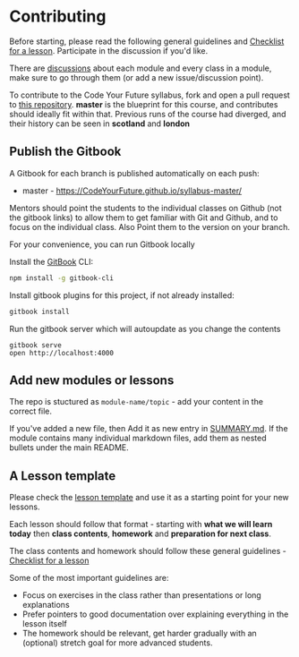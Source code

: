 # Contributing

Before starting, please read the following general guidelines and [Checklist for a lesson](https://github.com/Code-Your-Future/syllabus/issues/9). Participate in the discussion if you'd like.

There are [discussions](https://github.com/Code-Your-Future/syllabus/issues) about each module and every class in a module, make sure to go through them (or add a new issue/discussion point).

To contribute to the Code Your Future syllabus, fork and open a pull request to
[this repository](https://github.com/code-your-future/syllabus). **master** is the blueprint for this course, and contributes should ideally fit within that. 
Previous runs of the course had diverged, and their history can be seen in **scotland** and **london**

## Publish the Gitbook

A Gitbook for each branch is published automatically on each push:

- master - https://CodeYourFuture.github.io/syllabus-master/

Mentors should point the students to the individual classes on Github (not the gitbook links) to allow them to get familiar with Git and Github, and to focus on the individual class. Also Point them to the version on your branch.

For your convenience, you can run Gitbook locally

Install the [GitBook](https://github.com/GitbookIO/gitbook) CLI:
```bash
npm install -g gitbook-cli
```

Install gitbook plugins for this project, if not already installed:
```bash
gitbook install
```

Run the gitbook server which will autoupdate as you change the contents
```
gitbook serve
open http://localhost:4000
```

## Add new modules or lessons

The repo is stuctured as `module-name/topic` - add your content in the correct file.

If you've added a new file, then Add it as new entry in [SUMMARY.md](https://github.com/Code-Your-Future/syllabus/blob/master/SUMMARY.md).
If the module contains many individual markdown files, add them as nested bullets under the main README.

## A Lesson template
Please check the [lesson template](lesson-template.md) and use it as a starting point for your new lessons.

Each lesson should follow that format - starting with **what we will learn today** then **class contents**, **homework** and **preparation for next class**.

The class contents and homework should follow these general guidelines - [Checklist for a lesson](https://github.com/Code-Your-Future/syllabus/issues/9)

Some of the most important guidelines are:
- Focus on exercises in the class rather than presentations or long explanations
- Prefer pointers to good documentation over explaining everything in the lesson itself
- The homework should be relevant, get harder gradually with an (optional) stretch goal for more advanced students.
